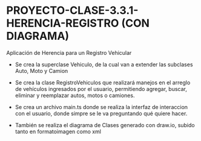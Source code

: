 # PROYECTO-CLASE-3.3.1-HERENCIA-REGISTRO (CON DIAGRAMA)

Aplicación de Herencia para un Registro Vehicular

- Se crea la superclase Vehiculo, de la cual van a extender las subclases Auto, Moto y Camion

- Se crea la clase RegistroVehiculos que realizará manejos en el arreglo de vehículos ingresados por el usuario, permitiendo agregar, buscar, eliminar y reemplazar autos, motos o camiones.

- Se crea un archivo main.ts donde se realiza la interfaz de interaccion con el usuario, donde simpre se le va preguntando qué quiere hacer.

- También se realiza el diagrama de Clases generado con draw.io, subido tanto en formatoimagen como xml

